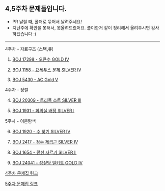 ## 4,5주차 문제들입니다.
- PR 날릴 때, 폴더로 묶어서 날려주세요!
- 지난주에 확인을 못해서, 못올려드렸어요. 풀이한거 같이 정리해서 올려주시면 감사하겠습니다 :)
---

4주차 - 자료구조 (스택,큐)

1. [BOJ 17298 - 오큰수 GOLD IV](https://www.acmicpc.net/problem/17298)

2. [BOJ 1158 - 요세푸스 문제 SILVER IV](https://www.acmicpc.net/problem/1158)

3. [BOJ 5430 - AC Gold V](https://www.acmicpc.net/problem/5430)

4주차 - 정렬

4. [BOJ 20309 - 트리플 소트 SILVER III](https://www.acmicpc.net/problem/20309)

5. [BOJ 1931 - 회의실 배정 SILVER I](https://www.acmicpc.net/problem/1931)

5주차 - 이분탐색

6. [BOJ 1920 - 수 찾기 SILVER IV](https://www.acmicpc.net/problem/1920)

7. [BOJ 2417 - 정수 제곱근 SILVER IV](https://www.acmicpc.net/problem/2417)

8. [BOJ 1654 - 랜선 자르기 SILVER II](https://www.acmicpc.net/problem/1654)

9. [BOJ 24041 - 성싶당 밀키트 GOLD IV](https://www.acmicpc.net/problem/24041)

[4주차 문제집 링크 ](https://www.acmicpc.net/group/workbook/view/17070/57070)

[5주차 문제집 링크 ](https://www.acmicpc.net/group/workbook/view/17070/57342)


